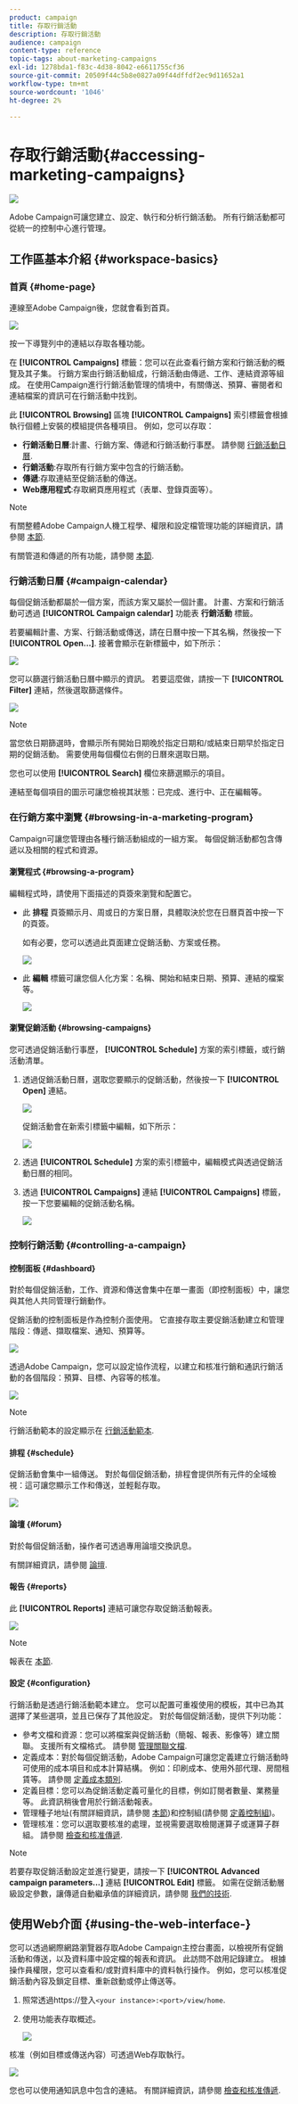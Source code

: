 ```yaml
---
product: campaign
title: 存取行銷活動
description: 存取行銷活動
audience: campaign
content-type: reference
topic-tags: about-marketing-campaigns
exl-id: 1278bda1-f83c-4d38-8042-e6611755cf36
source-git-commit: 20509f44c5b8e0827a09f44dffdf2ec9d11652a1
workflow-type: tm+mt
source-wordcount: '1046'
ht-degree: 2%

---
```


# 存取行銷活動{#accessing-marketing-campaigns}

![](../../assets/common.svg)

Adobe Campaign可讓您建立、設定、執行和分析行銷活動。 所有行銷活動都可從統一的控制中心進行管理。 

## 工作區基本介紹 {#workspace-basics}

### 首頁 {#home-page}

連線至Adobe Campaign後，您就會看到首頁。

![](assets/campaign_global_view.png)

按一下導覽列中的連結以存取各種功能。

在 **[!UICONTROL Campaigns]** 標籤：您可以在此查看行銷方案和行銷活動的概覽及其子集。 行銷方案由行銷活動組成，行銷活動由傳遞、工作、連結資源等組成。 在使用Campaign進行行銷活動管理的情境中，有關傳送、預算、審閱者和連結檔案的資訊可在行銷活動中找到。

此 **[!UICONTROL Browsing]** 區塊 **[!UICONTROL Campaigns]** 索引標籤會根據執行個體上安裝的模組提供各種項目。 例如，您可以存取：

* **行銷活動日曆**:計畫、行銷方案、傳遞和行銷活動行事歷。 請參閱 [行銷活動日曆](#campaign-calendar).
* **行銷活動**:存取所有行銷方案中包含的行銷活動。
* **傳遞**:存取連結至促銷活動的傳送。
* **Web應用程式**:存取網頁應用程式（表單、登錄頁面等）。

>[!NOTE]
>
>有關整體Adobe Campaign人機工程學、權限和設定檔管理功能的詳細資訊，請參閱 [本節](../../platform/using/adobe-campaign-workspace.md).
>
>有關管道和傳遞的所有功能，請參閱 [本節](../../delivery/using/steps-about-delivery-creation-steps.md).

### 行銷活動日曆 {#campaign-calendar}

每個促銷活動都屬於一個方案，而該方案又屬於一個計畫。 計畫、方案和行銷活動可透過 **[!UICONTROL Campaign calendar]** 功能表 **行銷活動** 標籤。

若要編輯計畫、方案、行銷活動或傳送，請在日曆中按一下其名稱，然後按一下 **[!UICONTROL Open...]**. 接著會顯示在新標籤中，如下所示：

![](assets/d_ncs_user_interface_hierar.png)

您可以篩選行銷活動日曆中顯示的資訊。 若要這麼做，請按一下 **[!UICONTROL Filter]** 連結，然後選取篩選條件。

![](assets/campaign_planning_filter.png)

>[!NOTE]
>
>當您依日期篩選時，會顯示所有開始日期晚於指定日期和/或結束日期早於指定日期的促銷活動。 需要使用每個欄位右側的日曆來選取日期。

您也可以使用 **[!UICONTROL Search]** 欄位來篩選顯示的項目。

連結至每個項目的圖示可讓您檢視其狀態：已完成、進行中、正在編輯等。

### 在行銷方案中瀏覽 {#browsing-in-a-marketing-program}

Campaign可讓您管理由各種行銷活動組成的一組方案。 每個促銷活動都包含傳遞以及相關的程式和資源。

#### 瀏覽程式 {#browsing-a-program}

編輯程式時，請使用下面描述的頁簽來瀏覽和配置它。

* 此 **排程** 頁簽顯示月、周或日的方案日曆，具體取決於您在日曆頁首中按一下的頁簽。

   如有必要，您可以透過此頁面建立促銷活動、方案或任務。

   ![](assets/s_ncs_user_interface_campaign02.png)

* 此 **編輯** 標籤可讓您個人化方案：名稱、開始和結束日期、預算、連結的檔案等。

   ![](assets/s_ncs_user_interface_campaign05.png)

#### 瀏覽促銷活動 {#browsing-campaigns}

您可透過促銷活動行事歷， **[!UICONTROL Schedule]** 方案的索引標籤，或行銷活動清單。

1. 透過促銷活動日曆，選取您要顯示的促銷活動，然後按一下 **[!UICONTROL Open]** 連結。

   ![](assets/campaign_planning_edit_op.png)

   促銷活動會在新索引標籤中編輯，如下所示：

   ![](assets/campaign_op_edit.png)

1. 透過 **[!UICONTROL Schedule]** 方案的索引標籤中，編輯模式與透過促銷活動日曆的相同。
1. 透過 **[!UICONTROL Campaigns]** 連結 **[!UICONTROL Campaigns]** 標籤，按一下您要編輯的促銷活動名稱。

   ![](assets/campaign_edit_from_list.png)

### 控制行銷活動 {#controlling-a-campaign}

#### 控制面板 {#dashboard}

對於每個促銷活動，工作、資源和傳送會集中在單一畫面（即控制面板）中，讓您與其他人共同管理行銷動作。

促銷活動的控制面板是作為控制介面使用。 它直接存取主要促銷活動建立和管理階段：傳遞、擷取檔案、通知、預算等。

![](assets/s_ncs_user_op_board_start_del.png)

透過Adobe Campaign，您可以設定協作流程，以建立和核准行銷和通訊行銷活動的各個階段：預算、目標、內容等的核准。

![](assets/s_ncs_user_op_board_validate.png)

>[!NOTE]
>
>行銷活動範本的設定顯示在 [行銷活動範本](../../campaign/using/marketing-campaign-templates.md#campaign-templates).

#### 排程 {#schedule}

促銷活動會集中一組傳送。 對於每個促銷活動，排程會提供所有元件的全域檢視：這可讓您顯示工作和傳送，並輕鬆存取。

![](assets/campaign_planning_tab.png)

#### 論壇 {#forum}

對於每個促銷活動，操作者可透過專用論壇交換訊息。

有關詳細資訊，請參閱 [論壇](../../mrm/using/discussion-forums.md).

#### 報告 {#reports}

此 **[!UICONTROL Reports]** 連結可讓您存取促銷活動報表。

![](assets/campaign_reporting_tab.png)

>[!NOTE]
>
>報表在 [本節](../../reporting/using/about-adobe-campaign-reporting-tools.md).

#### 設定 {#configuration}

行銷活動是透過行銷活動範本建立。 您可以配置可重複使用的模板，其中已為其選擇了某些選項，並且已保存了其他設定。 對於每個促銷活動，提供下列功能：

* 參考文檔和資源：您可以將檔案與促銷活動（簡報、報表、影像等）建立關聯。 支援所有文檔格式。 請參閱 [管理關聯文檔](../../campaign/using/marketing-campaign-deliveries.md#managing-associated-documents).
* 定義成本：對於每個促銷活動，Adobe Campaign可讓您定義建立行銷活動時可使用的成本項目和成本計算結構。 例如：印刷成本、使用外部代理、房間租賃等。 請參閱 [定義成本類別](../../campaign/using/providers--stocks-and-budgets.md#defining-cost-categories).
* 定義目標：您可以為促銷活動定義可量化的目標，例如訂閱者數量、業務量等。 此資訊稍後會用於行銷活動報表。
* 管理種子地址(有關詳細資訊，請參閱 [本節](../../delivery/using/about-seed-addresses.md))和控制組(請參閱 [定義控制組](../../campaign/using/marketing-campaign-deliveries.md#defining-a-control-group))。
* 管理核准：您可以選取要核准的處理，並視需要選取檢閱運算子或運算子群組。 請參閱 [檢查和核准傳遞](../../campaign/using/marketing-campaign-approval.md#checking-and-approving-deliveries).

>[!NOTE]
>
>若要存取促銷活動設定並進行變更，請按一下 **[!UICONTROL Advanced campaign parameters...]** 連結 **[!UICONTROL Edit]** 標籤。 如需在促銷活動層級設定參數，讓傳遞自動繼承值的詳細資訊，請參閱 [我們的技術](https://helpx.adobe.com/campaign/kb/simplifying-campaign-management-acc.html#Setparametersatthecampaignlevelsodeliveriesinheritvaluesautomatically).

## 使用Web介面 {#using-the-web-interface-}

您可以透過網際網路瀏覽器存取Adobe Campaign主控台畫面，以檢視所有促銷活動和傳送，以及資料庫中設定檔的報表和資訊。 此訪問不啟用記錄建立。 根據操作員權限，您可以查看和/或對資料庫中的資料執行操作。 例如，您可以核准促銷活動內容及鎖定目標、重新啟動或停止傳送等。

1. 照常透過https://登入`<your instance>:<port>/view/home`.
1. 使用功能表存取概述。

   ![](assets/s_ncs_user_interface_web_campaign_01.png)

核准（例如目標或傳送內容）可透過Web存取執行。

![](assets/campaign_web_interface_validation.png)

您也可以使用通知訊息中包含的連結。 有關詳細資訊，請參閱 [檢查和核准傳遞](../../campaign/using/marketing-campaign-approval.md#checking-and-approving-deliveries).

